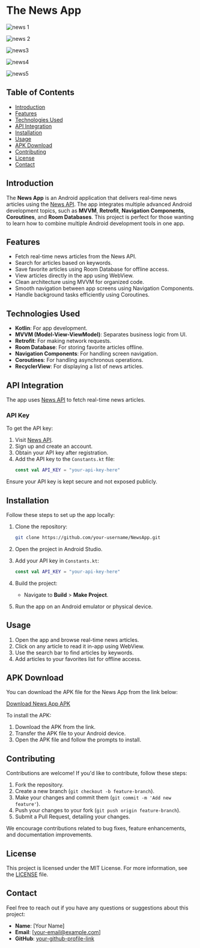 # The News App


![news 1](https://github.com/user-attachments/assets/3d9ec30c-450f-4968-ae08-8faab81c7328)

![news 2](https://github.com/user-attachments/assets/09446a55-7dcd-4b6b-918c-a2d27f9eef96)

![news3](https://github.com/user-attachments/assets/aeebada0-39bc-4b85-8ec6-a4a8b1389d11)

![news4](https://github.com/user-attachments/assets/70015932-5d47-41df-bc61-142625492812)

![news5](https://github.com/user-attachments/assets/ff41a320-d1a0-435d-afaa-d780f6d29ae2)


## Table of Contents
- [Introduction](#introduction)
- [Features](#features)
- [Technologies Used](#technologies-used)
- [API Integration](#api-integration)
- [Installation](#installation)
- [Usage](#usage)
- [APK Download](#apk-download)
- [Contributing](#contributing)
- [License](#license)
- [Contact](#contact)

## Introduction
The **News App** is an Android application that delivers real-time news articles using the [News API](https://newsapi.org/). The app integrates multiple advanced Android development topics, such as **MVVM**, **Retrofit**, **Navigation Components**, **Coroutines**, and **Room Databases**. This project is perfect for those wanting to learn how to combine multiple Android development tools in one app.

## Features
- Fetch real-time news articles from the News API.
- Search for articles based on keywords.
- Save favorite articles using Room Database for offline access.
- View articles directly in the app using WebView.
- Clean architecture using MVVM for organized code.
- Smooth navigation between app screens using Navigation Components.
- Handle background tasks efficiently using Coroutines.

## Technologies Used
- **Kotlin**: For app development.
- **MVVM (Model-View-ViewModel)**: Separates business logic from UI.
- **Retrofit**: For making network requests.
- **Room Database**: For storing favorite articles offline.
- **Navigation Components**: For handling screen navigation.
- **Coroutines**: For handling asynchronous operations.
- **RecyclerView**: For displaying a list of news articles.

## API Integration
The app uses [News API](https://newsapi.org/) to fetch real-time news articles.

### API Key
To get the API key:
1. Visit [News API](https://newsapi.org/).
2. Sign up and create an account.
3. Obtain your API key after registration.
4. Add the API key to the `Constants.kt` file:
    ```kotlin
    const val API_KEY = "your-api-key-here"
    ```

Ensure your API key is kept secure and not exposed publicly.

## Installation
Follow these steps to set up the app locally:

1. Clone the repository:
    ```bash
    git clone https://github.com/your-username/NewsApp.git
    ```

2. Open the project in Android Studio.

3. Add your API key in `Constants.kt`:
    ```kotlin
    const val API_KEY = "your-api-key-here"
    ```

4. Build the project:
    - Navigate to **Build** > **Make Project**.

5. Run the app on an Android emulator or physical device.

## Usage
1. Open the app and browse real-time news articles.
2. Click on any article to read it in-app using WebView.
3. Use the search bar to find articles by keywords.
4. Add articles to your favorites list for offline access.

## APK Download
You can download the APK file for the News App from the link below:

[Download News App APK](https://drive.google.com/file/d/15B7DaWqHk9wm38pOGSftB3AUCYgHAyaq/view?usp=sharing)

To install the APK:
1. Download the APK from the link.
2. Transfer the APK file to your Android device.
3. Open the APK file and follow the prompts to install.

## Contributing
Contributions are welcome! If you'd like to contribute, follow these steps:

1. Fork the repository.
2. Create a new branch (`git checkout -b feature-branch`).
3. Make your changes and commit them (`git commit -m 'Add new feature'`).
4. Push your changes to your fork (`git push origin feature-branch`).
5. Submit a Pull Request, detailing your changes.

We encourage contributions related to bug fixes, feature enhancements, and documentation improvements.

## License
This project is licensed under the MIT License. For more information, see the [LICENSE](LICENSE) file.

## Contact
Feel free to reach out if you have any questions or suggestions about this project:

- **Name**: [Your Name]
- **Email**: [your-email@example.com]
- **GitHub**: [your-github-profile-link](https://github.com/your-username)
